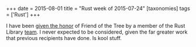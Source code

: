 +++
date = 2015-08-01
title = "Rust week of 2015-07-24"
[taxonomies]
tags = ['Rust']
+++

I have been [given the honor] of Friend of the Tree by a member of the
Rust Library [team]. I never expected to be considered, given the far
greater work that previous recipients have done. Is kool stuff.


  [given the honor]: https://internals.rust-lang.org/t/subteam-reports-2015-07-24/2397
  [team]: http://www.rust-lang.org/team
